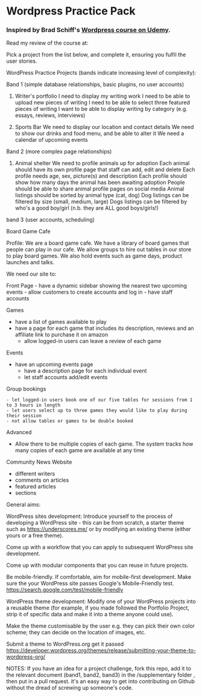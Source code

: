 # Wordpress Practice Pack
### Inspired by Brad Schiff's [Wordpress course on Udemy](https://www.udemy.com/become-a-wordpress-developer-php-javascript/).

Read my review of the course at: 


Pick a project from the list below, and complete it, ensuring you fulfil the user stories.


WordPress Practice Projects
(bands indicate increasing level of complexity):

Band 1
(simple database relationships, basic plugins, no user accounts)

1. Writer's portfolio 
	I need to display my writing work
	I need to be able to upload new pieces of writing
	I need to be able to select three featured pieces of writing
	I want to be able to display writing by category (e.g. essays, reviews, interviews)
	

2. Sports Bar
	We need to display our location and contact details
	We need to show our drinks and food menu, and be able to alter it
	We need a calendar of upcoming events
 
Band 2
(more complex page relationships)

1. Animal shelter
	We need to profile animals up for adoption
	Each animal should have its own profile page that staff can add, edit and delete
	Each profile needs age, sex, picture(s) and description
	Each profile should show how many days the animal has been awaiting adoption
People should be able to share animal profile pages on social media
Animal listings should be sorted by animal type (cat, dog)
Dog listings can be filtered by size (small, medium, large)
Dogs listings can be filtered by who's a good boy/girl (n.b. they are ALL good boys/girls!)
 



	
band 3
(user accounts, scheduling)

Board Game Cafe

Profile: We are a board game cafe. We have a library of board games that people can play in our cafe. We allow groups to hire out tables in our store to play board games. We also hold events such as game days, product launches and talks.

We need our site to:


Front Page
	- have a dynamic sidebar showing the nearest two upcoming events
	- allow customers to create accounts and log in
	- have staff accounts

Games
- have a list of games available to play
- have a page for each game that includes its description, reviews and an affiliate link to purchase it on amazon
	- allow logged-in users can leave a review of each game
	
Events	
- have an upcoming events page
	- have a description page for each individual event
	- let staff accounts add/edit events
	
Group bookings
	
	- let logged-in users book one of our five tables for sessions from 1 to 3 hours in length
	- let users select up to three games they would like to play during their session
	- not allow tables or games to be double booked

Advanced
- Allow there to be multiple copies of each game. The system tracks how many copies of each game are available at any time


Community News Website
- different writers
- comments on articles
- featured articles
- sections














General aims:

WordPress sites development:
Introduce yourself to the process of developing a WordPress site - this can be from scratch, a starter theme such as https://underscores.me/ or by modifying an existing theme (either yours or a free theme).

Come up with a workflow that you can apply to subsequent WordPress site development.

Come up with modular components that you can reuse in future projects.

Be mobile-friendly. If comfortable, aim for mobile-first development. Make sure the your WordPress site passes Google's Mobile-Friendly test. https://search.google.com/test/mobile-friendly

WordPress theme development:
Modify one of your WordPress projects into a reusable theme (for example, if you made followed the Portfolio Project, strip it of specific data and make it into a theme anyone could use).

Make the theme customisable by the user e.g. they can pick their own color scheme; they can decide on the location of images, etc.

Submit a theme to WordPress.org get it passed https://developer.wordpress.org/themes/release/submitting-your-theme-to-wordpress-org/


NOTES:
If you have an idea for a project challenge, fork this repo, add it to the relevant document (band1, band2, band3) in the /supplementary folder , then put in a pull request. it's an easy way to get into contributing on Github without the dread of screwing up someone's code. 



















